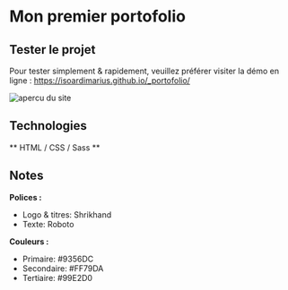 
# Mon premier portofolio

## Tester le projet

Pour tester simplement & rapidement, veuillez préférer visiter la démo en ligne : 
https://isoardimarius.github.io/_portofolio/

![apercu du site](assets/screenshot.png)

## Technologies

** HTML / CSS / Sass **

## Notes

**Polices :**
- Logo & titres: Shrikhand
- Texte: Roboto

**Couleurs :**
- Primaire: #9356DC
- Secondaire: #FF79DA
- Tertiaire: #99E2D0






